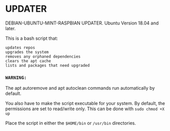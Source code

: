 # UPDATER
DEBIAN-UBUNTU-MINT-RASPBIAN UPDATER. Ubuntu Version 18.04 and later.

This is a bash script that:
```
updates repos 
upgrades the system 
removes any orphaned dependencies 
clears the apt cache 
lists and packages that need upgraded
```
### `WARNING:`
The apt autoremove and apt autoclean commands run automatically by default.

You also have to make the script executable for your system. By default, the permissions are set to read/write only. 
This can be done with `sudo chmod +X up`

Place the script in either the `$HOME/bin` or `/usr/bin` directories.
